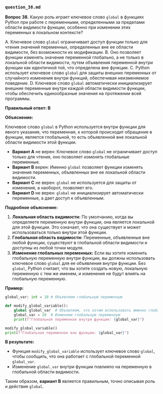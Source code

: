 ### `question_38.md`

**Вопрос 38.** Какую роль играет ключевое слово `global` в функциях Python при работе с переменными, определенными за пределами области видимости функции, особенно при изменении этих переменных в локальном контексте?

A.  Ключевое слово `global` ограничивает доступ функции только для чтения значений переменных, определенных вне ее области видимости, без возможности их модификации.
B.  Оно позволяет функции изменять значение переменной глобально, а не только в локальной области видимости, путем объявления переменной внутри функции как идентичной той, что определена вне функции.
C.  Python использует ключевое слово `global` для защиты внешних переменных от случайного изменения внутри функций, обеспечивая неизменяемое поведение.
D.  Ключевое слово `global` автоматически инициализирует внешние переменные внутри каждой области видимости функции, чтобы обеспечить единообразные значения на протяжении всей программы.

**Правильный ответ: B**

**Объяснение:**

Ключевое слово `global` в Python используется внутри функции для явного указания, что переменная, к которой происходит обращение в функции, является глобальной, то есть объявленной вне локальной области видимости этой функции.

*   **Вариант A** не верен: Ключевое слово `global` не ограничивает доступ только для чтения, оно позволяет *изменять* глобальные переменные.
*   **Вариант B** верен: Именно `global` позволяет функции изменять значения переменных, объявленных вне ее локальной области видимости.
*   **Вариант C** не верен: `global` не используется для защиты от изменения, а наоборот, позволяет его.
*   **Вариант D** не верен:  `global` не инициализирует автоматически переменные, а дает доступ к объявленным.

**Подробное объяснение:**

1.  **Локальная область видимости:** По умолчанию, когда вы определяете переменную внутри функции, она является локальной для этой функции. Это означает, что она существует и может использоваться только внутри этой функции.
2.  **Глобальная область видимости:** Переменные, объявленные вне любой функции, существуют в глобальной области видимости и доступны из любой точки модуля.
3.  **Изменение глобальных переменных:** Если вы хотите изменить глобальную переменную внутри функции, вы должны использовать ключевое слово `global` для ее объявления внутри функции.  Без `global`, Python считает, что вы хотите создать новую, локальную переменную с тем же именем, и изменения не будут влиять на глобальную переменную.

**Пример:**

```python
global_var: int = 10 # Объявляем глобальную переменную

def modify_global_variable():
    global global_var  # Объявляем, что хотим использовать именно глобальную переменную
    global_var = 20  # Изменяем глобальную переменную
    print(f"Глобальная переменная внутри функции: {global_var}")

modify_global_variable()
print(f"Глобальная переменная вне функции: {global_var}")
```

**В результате:**

*   Функция `modify_global_variable` использует ключевое слово `global`, чтобы сообщить, что она работает с глобальной переменной `global_var`.
*   Изменение  `global_var` внутри функции повлияло на переменную в глобальной области видимости.

Таким образом, **вариант B** является правильным, точно описывая роль и действие `global`.
